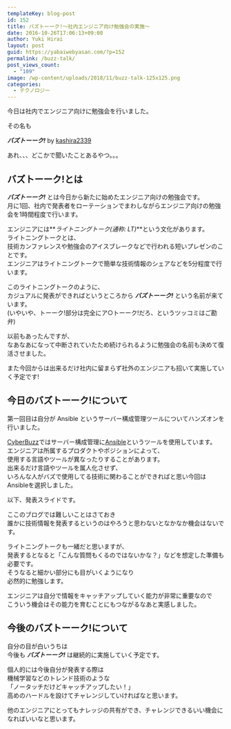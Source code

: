 ```yaml
---
templateKey: blog-post
id: 152
title: バズトーーク!〜社内エンジニア向け勉強会の実施〜
date: 2016-10-26T17:06:13+09:00
author: Yuki Hirai
layout: post
guid: https://yabaiwebyasan.com/?p=152
permalink: /buzz-talk/
post_views_count:
  - "109"
image: /wp-content/uploads/2018/11/buzz-talk-125x125.png
categories:
  - テクノロジー
---
```

今日は社内でエンジニア向けに勉強会を行いました。

その名も

**_バズトーーク!_** by [kashira2339](http://qiita.com/kashira2339)

あれ、、、どこかで聞いたことあるやつ。。。

## バズトーーク!とは

**_バズトーーク!_** とは今日から新たに始めたエンジニア向けの勉強会です。  
月に1回、社内で発表者をローテーションでまわしながらエンジニア向けの勉強会を1時間程度で行います。

エンジニアには**_ライトニングトーク(通称: LT)_**という文化があります。  
ライトニングトークとは、  
技術カンファレンスや勉強会のアイスブレークなどで行われる短いプレゼンのことです。  
エンジニアはライトニングトークで簡単な技術情報のシェアなどを5分程度で行います。

このライトニングトークのように、  
カジュアルに発表ができればというところから **_バズトーーク!_** という名前が来ています。  
(いやいや、トーーク!部分は完全にア○トーーク!だろ、というツッコミはご勘弁)

以前もあったんですが、  
なあなあになって中断されていたため続けられるように勉強会の名前も決めて復活させました。

また今回からは出来るだけ社内に留まらず社外のエンジニアも招いて実施していく予定です!

## 今日のバズトーーク!について

第一回目は自分が Ansible というサーバー構成管理ツールについてハンズオンを行いました。

[CyberBuzz](https://www.cyberbuzz.co.jp/)ではサーバー構成管理に[Ansible](https://www.ansible.com/)というツールを使用しています。  
エンジニアは所属するプロダクトやポジションによって、  
使用する言語やツールが異なったりすることがあります。  
出来るだけ言語やツールを属人化させず、  
いろんな人がバズで使用してる技術に関わることができればと思い今回はAnsibleを選択しました。

以下、発表スライドです。



ここのブログでは難しいことはさておき  
誰かに技術情報を発表するというのはやろうと思わないとなかなか機会はないです。

ライトニングトークも一緒だと思いますが、  
発表するとなると「こんな質問もくるのではないかな？」などを想定した準備も必要です。  
そうなると細かい部分にも目がいくようになり  
必然的に勉強します。

エンジニアは自分で情報をキャッチアップしていく能力が非常に重要なので  
こういう機会はその能力を育むことにもつながるなあと実感しました。

## 今後のバズトーーク!について

自分の目が白いうちは  
今後も **_バズトーーク!_** は継続的に実施していく予定です。

個人的には今後自分が発表する際は  
機械学習などのトレンド技術のような  
「ノータッチだけどキャッチアップしたい！」  
高めのハードルを設けてチャレンジしていければなと思います。

他のエンジニアにとってもナレッジの共有ができ、チャレンジできるいい機会になればいいなと思います。